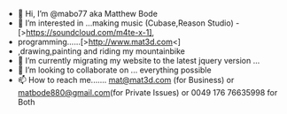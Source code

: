 - 👋 Hi, I’m @mabo77 aka Matthew Bode
- 👀 I’m interested in ...making music (Cubase,Reason Studio) 
-[>https://soundcloud.com/m4te-x-1],
- programming......[>http://www.mat3d.com<]
- ,drawing,painting and riding my mountainbike
- 🌱 I’m currently migrating my website to the latest jquery version ...
- 💞️ I’m looking to collaborate on ... everything possible
- 📫 How to reach me.......       mat@mat3d.com (for Business) or matbode880@gmail.com(for Private Issues) or 0049 176 76635998 for Both

<!---
mabo77/mabo77 is a ✨ special ✨ repository because its `README.md` (this file) appears on your GitHub profile.
You can click the Preview link to take a look at your changes.
--->
